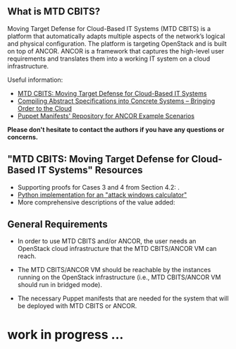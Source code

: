 ## What is MTD CBITS?
Moving Target Defense for Cloud-Based IT Systems (MTD CBITS) is a platform that 
automatically adapts multiple aspects of the network’s logical and physical configuration. 
The platform is targeting OpenStack and is built on top of ANCOR. 
ANCOR is a framework that captures the high-level user requirements and translates them into 
a working IT system on a cloud infrastructure. 

Useful information:
- [MTD CBITS: Moving Target Defense for Cloud-Based IT Systems](http://people.cs.ksu.edu/~sdeloach/publications/Conference/esorics17_cbits.pdf)
- [Compiling Abstract Specifications into Concrete Systems – Bringing Order to the Cloud](https://www.usenix.org/conference/lisa14/conference-program/presentation/unruh)
- [Puppet Manifests' Repository for ANCOR Example Scenarios](https://github.com/arguslab/ancor-puppet)

**Please don't hesitate to contact the authors if you have any questions or concerns.**

## "MTD CBITS: Moving Target Defense for Cloud-Based IT Systems" Resources
- Supporting proofs for Cases 3 and 4 from Section 4.2: . 
- [Python implementation for an "attack windows calculator"](https://github.com/arguslab/ancor/tree/master/supplementary-material/attack-windows-calculator)
- More comprehensive descriptions of the value added: 


## General Requirements
- In order to use MTD CBITS and/or ANCOR, the user needs an OpenStack cloud infrastructure that the MTD CBITS/ANCOR VM can reach.

- The MTD CBITS/ANCOR VM should be reachable by the instances running on the OpenStack infrastructure (i.e., MTD CBITS/ANCOR VM should run in bridged mode).

- The necessary Puppet manifests that are needed for the system that will be deployed with MTD CBITS or ANCOR.

# work in progress ...
